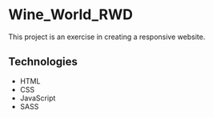 # Wine_World_RWD

This project is an exercise in creating a responsive website.

## Technologies

* HTML
* CSS
* JavaScript
* SASS


